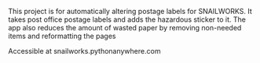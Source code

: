 This project is for automatically altering postage labels for SNAILWORKS.
It takes post office postage labels and adds the hazardous sticker to it. 
The app also reduces the amount of wasted paper by removing non-needed items and reformatting the pages

Accessible at snailworks.pythonanywhere.com
